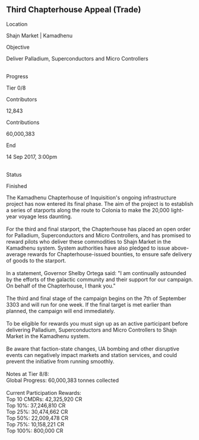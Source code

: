 ## Third Chapterhouse Appeal (Trade)

Location

Shajn Market \| Kamadhenu

Objective

Deliver Palladium, Superconductors and Micro Controllers

\
Progress

Tier 0/8

Contributors

12,843

Contributions

60,000,383

End

14 Sep 2017, 3:00pm

\
Status

Finished

The Kamadhenu Chapterhouse of Inquisition\'s ongoing infrastructure
project has now entered its final phase. The aim of the project is to
establish a series of starports along the route to Colonia to make the
20,000 light-year voyage less daunting.\
\
For the third and final starport, the Chapterhouse has placed an open
order for Palladium, Superconductors and Micro Controllers, and has
promised to reward pilots who deliver these commodities to Shajn Market
in the Kamadhenu system. System authorities have also pledged to issue
above-average rewards for Chapterhouse-issued bounties, to ensure safe
delivery of goods to the starport.\
\
In a statement, Governor Shelby Ortega said: \"I am continually
astounded by the efforts of the galactic community and their support for
our campaign. On behalf of the Chapterhouse, I thank you.\"\
\
The third and final stage of the campaign begins on the 7th of September
3303 and will run for one week. If the final target is met earlier than
planned, the campaign will end immediately.\
\
To be eligible for rewards you must sign up as an active participant
before delivering Palladium, Superconductors and Micro Controllers to
Shajn Market in the Kamadhenu system.\
\
Be aware that faction-state changes, UA bombing and other disruptive
events can negatively impact markets and station services, and could
prevent the initiative from running smoothly.\
\
Notes at Tier 8/8:\
Global Progress: 60,000,383 tonnes collected\
\
Current Participation Rewards:\
Top 10 CMDRs: 42,325,920 CR\
Top 10%: 37,246,810 CR\
Top 25%: 30,474,662 CR\
Top 50%: 22,009,478 CR\
Top 75%: 10,158,221 CR\
Top 100%: 800,000 CR
